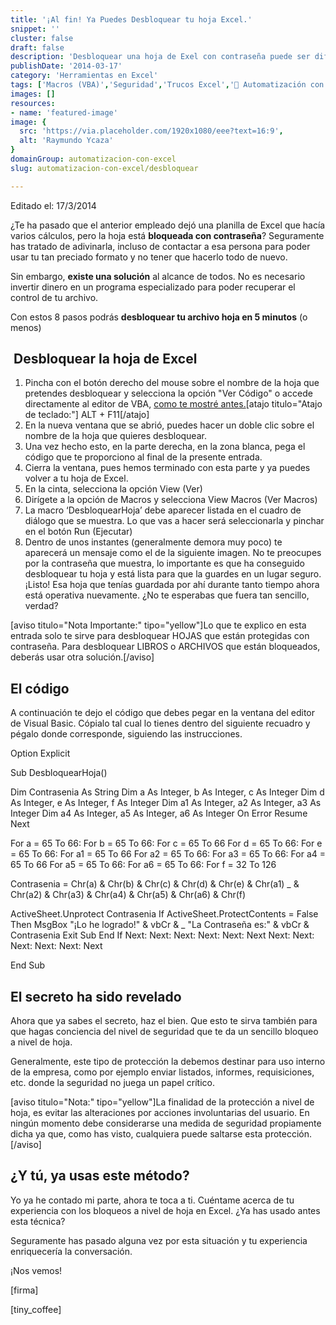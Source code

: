 ```yaml
---
title: '¡Al fin! Ya Puedes Desbloquear tu hoja Excel.'
snippet: ''
cluster: false
draft: false 
description: 'Desbloquear una hoja de Exel con contraseña puede ser difícil.. ¡Si no sabes la contraseña! ¿Solución? Entérate aquí.'
publishDate: '2014-03-17'
category: 'Herramientas en Excel'
tags: ['Macros (VBA)','Seguridad','Trucos Excel','🤖 Automatización con Excel']
images: []
resources: 
- name: 'featured-image'
image: {
  src: 'https://via.placeholder.com/1920x1080/eee?text=16:9',
  alt: 'Raymundo Ycaza'
}
domainGroup: automatizacion-con-excel
slug: automatizacion-con-excel/desbloquear

---
```


Editado el: 17/3/2014

¿Te ha pasado que el anterior empleado dejó una planilla de Excel que hacía varios cálculos, pero la hoja está **bloqueada con contraseña**? Seguramente has tratado de adivinarla, incluso de contactar a esa persona para poder usar tu tan preciado formato y no tener que hacerlo todo de nuevo.

Sin embargo, **existe una solución** al alcance de todos. No es necesario invertir dinero en un programa especializado para poder recuperar el control de tu archivo.

Con estos 8 pasos podrás **desbloquear tu archivo hoja en 5 minutos** (o menos)

##  Desbloquear la hoja de Excel

1. Pincha con el botón derecho del mouse sobre el nombre de la hoja que pretendes desbloquear y selecciona la opción "Ver Código" o accede directamente al editor de VBA, [como te mostré antes.](http://raymundoycaza.com/escribe-tu-primera-macro-en-excel/ "#03 Escribe tu primera Macro en Excel.")\[atajo titulo="Atajo de teclado:"\] ALT + F11\[/atajo\]
2. En la nueva ventana que se abrió, puedes hacer un doble clic sobre el nombre de la hoja que quieres desbloquear.
3. Una vez hecho esto, en la parte derecha, en la zona blanca, pega el código que te proporciono al final de la presente entrada.
4. Cierra la ventana, pues hemos terminado con esta parte y ya puedes volver a tu hoja de Excel.
5. En la cinta, selecciona la opción View (Ver)
6. Dirígete a la opción de Macros y selecciona View Macros (Ver Macros)
7. La macro ‘DesbloquearHoja’ debe aparecer listada en el cuadro de diálogo que se muestra. Lo que vas a hacer será seleccionarla y pinchar en el botón Run (Ejecutar)
8. Dentro de unos instantes (generalmente demora muy poco) te aparecerá un mensaje como el de la siguiente imagen. No te preocupes por la contraseña que muestra, lo importante es que ha conseguido desbloquear tu hoja y está lista para que la guardes en un lugar seguro.¡Listo! Esa hoja que tenías guardada por ahí durante tanto tiempo ahora está operativa nuevamente. ¿No te esperabas que fuera tan sencillo, verdad?

\[aviso titulo="Nota Importante:" tipo="yellow"\]Lo que te explico en esta entrada solo te sirve para desbloquear HOJAS que están protegidas con contraseña. Para desbloquear LIBROS o ARCHIVOS que están bloqueados, deberás usar otra solución.\[/aviso\]

## El código

A continuación te dejo el código que debes pegar en la ventana del editor de Visual Basic. Cópialo tal cual lo tienes dentro del siguiente recuadro y pégalo donde corresponde, siguiendo las instrucciones.

Option Explicit

Sub DesbloquearHoja()

Dim Contrasenia As String
 Dim a As Integer, b As Integer, c As Integer
 Dim d As Integer, e As Integer, f As Integer
 Dim a1 As Integer, a2 As Integer, a3 As Integer
 Dim a4 As Integer, a5 As Integer, a6 As Integer
 On Error Resume Next

For a \= 65 To 66: For b \= 65 To 66: For c \= 65 To 66
 For d \= 65 To 66: For e \= 65 To 66: For a1 \= 65 To 66
 For a2 \= 65 To 66: For a3 \= 65 To 66: For a4 \= 65 To 66
 For a5 \= 65 To 66: For a6 \= 65 To 66: For f \= 32 To 126

Contrasenia \= Chr(a) & Chr(b) & Chr(c) & Chr(d) & Chr(e) & Chr(a1) \_
 & Chr(a2) & Chr(a3) & Chr(a4) & Chr(a5) & Chr(a6) & Chr(f)

ActiveSheet.Unprotect Contrasenia
 If ActiveSheet.ProtectContents \= False Then
 MsgBox "¡Lo he logrado!" & vbCr & \_
"La Contraseña es:" & vbCr & Contrasenia
 Exit Sub
 End If
 Next: Next: Next: Next: Next: Next
 Next: Next: Next: Next: Next: Next

End Sub

## El secreto ha sido revelado

Ahora que ya sabes el secreto, haz el bien. Que esto te sirva también para que hagas conciencia del nivel de seguridad que te da un sencillo bloqueo a nivel de hoja.

Generalmente, este tipo de protección la debemos destinar para uso interno de la empresa, como por ejemplo enviar listados, informes, requisiciones, etc. donde la seguridad no juega un papel crítico.

\[aviso titulo="Nota:" tipo="yellow"\]La finalidad de la protección a nivel de hoja, es evitar las alteraciones por acciones involuntarias del usuario. En ningún momento debe considerarse una medida de seguridad propiamente dicha ya que, como has visto, cualquiera puede saltarse esta protección.\[/aviso\]

## ¿Y tú, ya usas este método?

Yo ya he contado mi parte, ahora te toca a ti. Cuéntame acerca de tu experiencia con los bloqueos a nivel de hoja en Excel. ¿Ya has usado antes esta técnica?

Seguramente has pasado alguna vez por esta situación y tu experiencia enriquecería la conversación.

¡Nos vemos!

\[firma\]

\[tiny\_coffee\]
